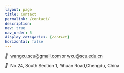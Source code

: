 ```yaml
---
layout: page
title: Contact
permalink: /contact/
description: 
nav: true
nav_order: 5
display_categories: [contact]
horizontal: false
---
```



<i style="font-size:14px" class="fa">&#xf0e0;</i>&nbsp; wangxu.scu@gmail.com or wxu@scu.edu.cn<br>

<i style="font-size:14px" class="fa">&#xf041;</i>&nbsp; No.24, South Section 1, Yihuan Road,Chengdu, China
